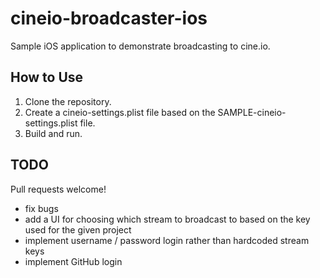 # cineio-broadcaster-ios

Sample iOS application to demonstrate broadcasting to cine.io.

## How to Use

1. Clone the repository.
2. Create a cineio-settings.plist file based on the SAMPLE-cineio-settings.plist file.
3. Build and run.

## TODO

Pull requests welcome!

- fix bugs
- add a UI for choosing which stream to broadcast to based on the key used for the given project
- implement username / password login rather than hardcoded stream keys
- implement GitHub login
